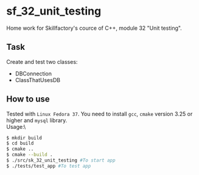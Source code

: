 # sf_32_unit_testing
Home work for Skillfactory's cource of C++, module 32 "Unit testing".

## Task
Create and test two classes:
- DBConnection
- ClassThatUsesDB

## How to use
Tested with `Linux Fedora 37`. You need to install `gcc`, `cmake` version 3.25 or higher and `mysql` library.\
Usage:\
```sh
$ mkdir build
$ cd build
$ cmake ..
$ cmake --build .
$ ./src/sk_32_unit_testing #To start app
$ ./tests/test_app #To test app
```